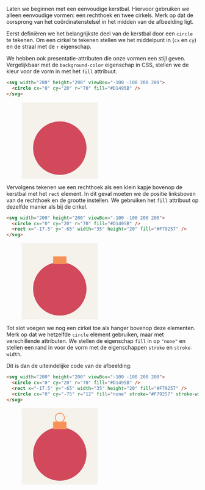 Laten we beginnen met een eenvoudige kerstbal. Hiervoor gebruiken we alleen eenvoudige vormen: een rechthoek en twee cirkels. Merk op dat de oorsprong van het coördinatenstelsel in het midden van de afbeelding ligt.

Eerst definiëren we het belangrijkste deel van de kerstbal door een `circle` te tekenen. Om een cirkel te tekenen stellen we het middelpunt in (`cx` en `cy`) en de straal met de `r` eigenschap.

We hebben ook presentatie-attributen die onze vormen een stijl geven. Vergelijkbaar met de `background-color` eigenschap in CSS, stellen we de kleur voor de vorm in met het `fill` attribuut.

```html
<svg width="200" height="200" viewBox="-100 -100 200 200">
  <circle cx="0" cy="20" r="70" fill="#D1495B" />
</svg>
```

<figure>
<svg width="200" height="200" viewBox="-100 -100 200 200">
  <rect x="-100" y="-100" width="200" height="200" fill="#F5F1EB"/>
  <circle cx="0" cy="20" r="70" fill="#D1495B" />
</svg>
</figure>

Vervolgens tekenen we een rechthoek als een klein kapje bovenop de kerstbal met het `rect` element. In dit geval moeten we de positie linksboven van de rechthoek en de grootte instellen. We gebruiken het `fill` attribuut op dezelfde manier als bij de cirkel.

```html
<svg width="200" height="200" viewBox="-100 -100 200 200">
  <circle cx="0" cy="20" r="70" fill="#D1495B" />
  <rect x="-17.5" y="-65" width="35" height="20" fill="#F79257" />
</svg>
```

<figure>
<svg width="200" height="200" viewBox="-100 -100 200 200">
  <rect x="-100" y="-100" width="200" height="200" fill="#F5F1EB"/>
  <circle cx="0" cy="20" r="70" fill="#D1495B" />
  <rect x="-17.5" y="-65" width="35" height="20" fill="#F79257" />
</svg>
</figure>

Tot slot voegen we nog een cirkel toe als hanger bovenop deze elementen. Merk op dat we hetzelfde `circle` element gebruiken, maar met verschillende attributen. We stellen de eigenschap `fill` in op `"none"` en stellen een rand in voor de vorm met de eigenschappen `stroke` en `stroke-width`.

Dit is dan de uiteindelijke code van de afbeelding:

```html
<svg width="200" height="200" viewBox="-100 -100 200 200">
  <circle cx="0" cy="20" r="70" fill="#D1495B" />
  <rect x="-17.5" y="-65" width="35" height="20" fill="#F79257" />
  <circle cx="0" cy="-75" r="12" fill="none" stroke="#F79257" stroke-width="2" />
</svg>
```

<figure>
<svg width="200" height="200" viewBox="-100 -100 200 200">
  <rect x="-100" y="-100" width="200" height="200" fill="#F5F1EB"/>
  <circle cx="0" cy="20" r="70" fill="#D1495B" />
  <rect x="-17.5" y="-65" width="35" height="20" fill="#F79257" />
  <circle cx="0" cy="-75" r="12" fill="none" stroke="#F79257" stroke-width="2" />
</svg>
</figure>
